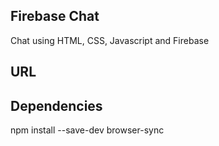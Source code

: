 ## Firebase Chat
Chat using HTML, CSS, Javascript and Firebase

## URL

## Dependencies
npm install --save-dev browser-sync
